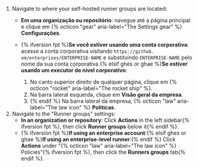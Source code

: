 1. Navigate to where your self-hosted runner groups are located:
   * **Em uma organização ou repositório**: navegue até a página principal e clique em {% octicon "gear" aria-label="The Settings gear" %} **Configurações**.
   * {% ifversion fpt %}**Se você estiver usando uma conta corporativa**: acesse a conta corporativa visitando `https://github. om/enterprises/ENTERPRISE-NAME` e substituindo `ENTERPRISE-NAME` pelo nome da sua conta corporativa.{% elsif ghes or ghae %}**Se estiver usando um executor de nível corporativo**:

     1. No canto superior direito de qualquer página, clique em {% octicon "rocket" aria-label="The rocket ship" %}.
     1. Na barra lateral esquerda, clique em **Visão geral da empresa**.
     1. {% endif %} Na barra lateral da empresa, {% octicon "law" aria-label="The law icon" %} **Políticas**.
1. Navigate to the "Runner groups" settings:
   * **In an organization or repository**: Click **Actions** in the left sidebar{% ifversion fpt %}, then click **Runner groups** below it{% endif %}.
   * {% ifversion fpt %}**If using an enterprise account**:{% elsif ghes or ghae %}**If using an enterprise-level runner**:{% endif %} Click **Actions** under "{% octicon "law" aria-label="The law icon" %} Policies"{% ifversion fpt %}, then click the **Runners groups** tab{% endif %}.
